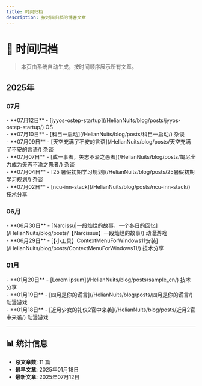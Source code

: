 ```yaml
---
title: 时间归档
description: 按时间归档的博客文章
---
```


# 📅 时间归档

> 本页由系统自动生成，按时间顺序展示所有文章。

<div class="archive-year" markdown>

## 2025年

<div class="archive-month" markdown>

### 07月


<div class="archive-post" markdown>
- **07月12日** - [jyyos-ostep-startup](/HelianNuits/blog/posts/jyyos-ostep-startup/) <span class="category-tag">OS</span>
</div>

<div class="archive-post" markdown>
- **07月10日** - [科目一启动](/HelianNuits/blog/posts/科目一启动/) <span class="category-tag">杂谈</span>
</div>

<div class="archive-post" markdown>
- **07月09日** - [天空充满了不安的言语](/HelianNuits/blog/posts/天空充满了不安的言语/) <span class="category-tag">杂谈</span>
</div>

<div class="archive-post" markdown>
- **07月07日** - [成一事者，矢志不渝之愚者](/HelianNuits/blog/posts/竭尽全力成为矢志不渝之愚者/) <span class="category-tag">杂谈</span>
</div>

<div class="archive-post" markdown>
- **07月04日** - [25 暑假初期学习规划](/HelianNuits/blog/posts/25暑假初期学习规划/) <span class="category-tag">杂谈</span>
</div>

<div class="archive-post" markdown>
- **07月02日** - [ncu-inn-stack](/HelianNuits/blog/posts/ncu-inn-stack/) <span class="category-tag">技术分享</span>
</div>

</div>
<div class="archive-month" markdown>

### 06月


<div class="archive-post" markdown>
- **06月30日** - [Narcissu|一段灿烂的故事，一个冬日的回忆](/HelianNuits/blog/posts/【Narcissus】一段灿烂的故事/) <span class="category-tag">动漫游戏</span>
</div>

<div class="archive-post" markdown>
- **06月29日** - [【小工具】ContextMenuForWindows11安装](/HelianNuits/blog/posts/ContextMenuForWindows11/) <span class="category-tag">技术分享</span>
</div>

</div>
<div class="archive-month" markdown>

### 01月


<div class="archive-post" markdown>
- **01月20日** - [Lorem ipsum](/HelianNuits/blog/posts/sample_cn/) <span class="category-tag">技术分享</span>
</div>

<div class="archive-post" markdown>
- **01月19日** - [四月是你的谎言](/HelianNuits/blog/posts/四月是你的谎言/) <span class="category-tag">动漫游戏</span>
</div>

<div class="archive-post" markdown>
- **01月18日** - [近月少女的礼仪2官中来袭](/HelianNuits/blog/posts/近月2官中来袭/) <span class="category-tag">动漫游戏</span>
</div>

</div>

</div>


---

<div class="archive-stats" markdown>

## 📊 统计信息

- **总文章数**: 11 篇
- **最早文章**: 2025年01月18日
- **最新文章**: 2025年07月12日

</div>
